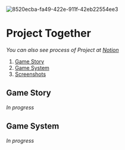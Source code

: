 ![8520ecba-fa49-422e-911f-42eb22554ee3](https://i.imgur.com/ueFx5Sv.jpg)
# Project Together
*You can also see process of Project at [Notion](https://www.notion.so/rukasp/Project-Together-ecc53d8874ed4d47948afb8b53c7d10e)*

1. [Game Story](#Game-Story)
2. [Game System](#Game-System)
3. [Screenshots](https://rukasp.xyz/read-me-1)


## Game Story
*In progress*

## Game System
*In progress*
